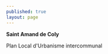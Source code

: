 ```yaml
---
published: true
layout: page
---
```


**Saint Amand de Coly** 

Plan Local d'Urbanisme intercommunal
